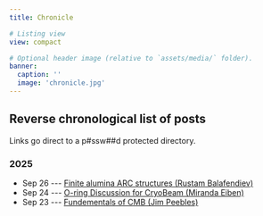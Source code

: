 ```yaml
---
title: Chronicle

# Listing view
view: compact

# Optional header image (relative to `assets/media/` folder).
banner:
  caption: ''
  image: 'chronicle.jpg'
---
```


## Reverse chronological list of posts
Links go direct to a p#ssw##d protected directory.

### 2025
 * Sep 26 --- [Finite alumina ARC structures (Rustam Balafendiev)](http://130.208.168.150/chronicle/rustam/alumina%20ARC.pdf)
 * Sep 24 --- [O-ring Discussion for CryoBeam (Miranda Eiben)](http://130.208.168.150/chronicle/miranda/20250924_oring_notes/)
 * Sep 23 --- [Fundementals of CMB (Jim Peebles)](http://130.208.168.150/chronicle/rustam/cmb-fundamental-concepts.pdf)
